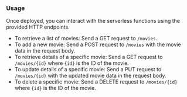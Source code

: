 ### Usage

Once deployed, you can interact with the serverless functions using the provided HTTP endpoints.

- To retrieve a list of movies: Send a GET request to `/movies`.
- To add a new movie: Send a POST request to `/movies` with the movie data in the request body.
- To retrieve details of a specific movie: Send a GET request to `/movies/{id}` where `{id}` is the ID of the movie.
- To update details of a specific movie: Send a PUT request to `/movies/{id}` with the updated movie data in the request body.
- To delete a specific movie: Send a DELETE request to `/movies/{id}` where `{id}` is the ID of the movie.

